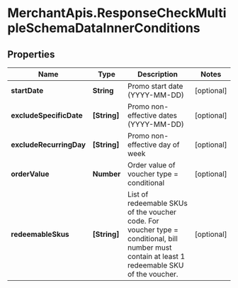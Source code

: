 # MerchantApis.ResponseCheckMultipleSchemaDataInnerConditions

## Properties

Name | Type | Description | Notes
------------ | ------------- | ------------- | -------------
**startDate** | **String** | Promo start date (YYYY-MM-DD) | [optional] 
**excludeSpecificDate** | **[String]** | Promo non-effective dates (YYYY-MM-DD) | [optional] 
**excludeRecurringDay** | **[String]** | Promo non-effective day of week | [optional] 
**orderValue** | **Number** | Order value of voucher type &#x3D; conditional | [optional] 
**redeemableSkus** | **[String]** | List of redeemable SKUs of the voucher code. For voucher type &#x3D; conditional, bill number must contain at least 1 redeemable SKU of the voucher. | [optional] 


